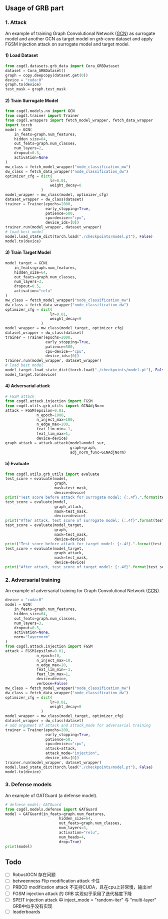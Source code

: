 ## Usage of GRB part

### 1. Attack

An example of training Graph Convolutional Network ([GCN](https://arxiv.org/abs/1609.02907)) as surrogate model and another GCN as target model on _grb-cora_ dataset and apply FGSM injection attack on surrogate model and target model.

#### 1) Load Dataset

```python
from cogdl.datasets.grb_data import Cora_GRBDataset
dataset = Cora_GRBDataset()
graph = copy.deepcopy(dataset.get(0))
device = "cuda:0"
graph.to(device)
test_mask = graph.test_mask
```

#### 2) Train Surrogate Model

```python
from cogdl.models.nn import GCN
from cogdl.trainer import Trainer
from cogdl.wrappers import fetch_model_wrapper, fetch_data_wrapper
import torch
model = GCN(
    in_feats=graph.num_features,
    hidden_size=64,
    out_feats=graph.num_classes,
    num_layers=2,
    dropout=0.5,
    activation=None
)
mw_class = fetch_model_wrapper("node_classification_mw")
dw_class = fetch_data_wrapper("node_classification_dw")
optimizer_cfg = dict(
                    lr=0.01,
                    weight_decay=0
                )
model_wrapper = mw_class(model, optimizer_cfg)
dataset_wrapper = dw_class(dataset)
trainer = Trainer(epochs=2000,
                  early_stopping=True,
                  patience=500,
                  cpu=device=="cpu",
                  device_ids=[0])
trainer.run(model_wrapper, dataset_wrapper)
# load best model
model.load_state_dict(torch.load("./checkpoints/model.pt"), False)
model.to(device)
```

#### 3) Train Target Model

```python
model_target = GCN(
    in_feats=graph.num_features,
    hidden_size=64,
    out_feats=graph.num_classes,
    num_layers=3,
    dropout=0.5,
    activation="relu"
)
mw_class = fetch_model_wrapper("node_classification_mw")
dw_class = fetch_data_wrapper("node_classification_dw")
optimizer_cfg = dict(
                    lr=0.01,
                    weight_decay=0
                )
model_wrapper = mw_class(model_target, optimizer_cfg)
dataset_wrapper = dw_class(dataset)
trainer = Trainer(epochs=2000,
                  early_stopping=True,
                  patience=500,
                  cpu=device=="cpu",
                  device_ids=[0])
trainer.run(model_wrapper, dataset_wrapper)
# load best model
model_target.load_state_dict(torch.load("./checkpoints/model.pt"), False)
model_target.to(device)
```

#### 4) Adversarial attack

```python
# FGSM attack
from cogdl.attack.injection import FGSM
from cogdl.utils.grb_utils import GCNAdjNorm
attack = FGSM(epsilon=0.01,
              n_epoch=1000,
              n_inject_max=100,
              n_edge_max=200,
              feat_lim_min=-1,
              feat_lim_max=1,
              device=device)
graph_attack = attack.attack(model=model_sur,
                             graph=graph,
                             adj_norm_func=GCNAdjNorm)
```

#### 5) Evaluate

```python
from cogdl.utils.grb_utils import evaluate
test_score = evaluate(model,
                      graph,
                      mask=test_mask,
                      device=device)
print("Test score before attack for surrogate model: {:.4f}.".format(test_score))
test_score = evaluate(model, 
                      graph_attack,
                      mask=test_mask,
                      device=device)
print("After attack, test score of surrogate model: {:.4f}".format(test_score))
test_score = evaluate(model_target,
                      graph,
                      mask=test_mask,
                      device=device)
print("Test score before attack for target model: {:.4f}.".format(test_score))
test_score = evaluate(model_target, 
                      graph_attack,
                      mask=test_mask,
                      device=device)
print("After attack, test score of target model: {:.4f}".format(test_score))
```



### 2. Adversarial training

An example of adversarial training for Graph Convolutional Network ([GCN](https://arxiv.org/abs/1609.02907)).

```python
device = "cuda:0"
model = GCN(
    in_feats=graph.num_features,
    hidden_size=64,
    out_feats=graph.num_classes,
    num_layers=3,
    dropout=0.5,
    activation=None,
    norm="layernorm"
)
from cogdl.attack.injection import FGSM
attack = FGSM(epsilon=0.01,
              n_epoch=10,
              n_inject_max=10,
              n_edge_max=20,
              feat_lim_min=-1,
              feat_lim_max=1,
              device=device,
              verbose=False)
mw_class = fetch_model_wrapper("node_classification_mw")
dw_class = fetch_data_wrapper("node_classification_dw")
optimizer_cfg = dict(
                    lr=0.01,
                    weight_decay=0
                )
model_wrapper = mw_class(model_target, optimizer_cfg)
dataset_wrapper = dw_class(dataset)
# add argument of attack and attack_mode for adversarial training
trainer = Trainer(epochs=200,
                  early_stopping=True,
                  patience=50,
                  cpu=device=="cpu",
                  attack=attack,
                  attack_mode="injection",
                  device_ids=[0])
trainer.run(model_wrapper, dataset_wrapper)
model.load_state_dict(torch.load("./checkpoints/model.pt"), False)
model.to(device)
```



### 3. Defense models

An example of GATGuard (a defense model).

```python
# defnese model: GATGuard
from cogdl.models.defense import GATGuard
model = GATGuard(in_feats=graph.num_features,
                        hidden_size=64,
                        out_feats=graph.num_classes,
                        num_layers=3,
                        activation="relu",
                        num_heads=4,
                        drop=True)
print(model)
```



## Todo

- [ ] RobustGCN 存在问题
- [ ] betweenness Flip modification attack 卡住
- [ ] PRBCD modification attack 不支持CUDA，且在cpu上非常慢，输出inf
- [ ] FGSM injection attack 的 GRB 实现似乎采用了迭代梯度下降
- [ ] SPEIT injection attack 中 inject_mode = "random-iter" 与 "multi-layer" GRB中似乎没有实现
- [ ] leaderboards